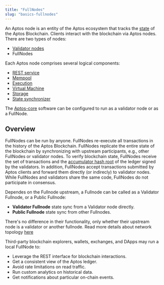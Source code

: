 ```yaml
---
title: "FullNodes"
slug: "basics-fullnodes"
---
```

An Aptos node is an entity of the Aptos ecosystem that tracks the [state](/reference/glossary#state) of the Aptos Blockchain. Clients interact with the blockchain via Aptos nodes. There are two types of nodes:
* [Validator nodes](basics-validator-nodes.md)
* FullNodes

Each Aptos node comprises several logical components:
* [REST service](/reference/glossary#rest-service)
* [Mempool](basics-validator-nodes.md#mempool)
* [Execution](basics-validator-nodes.md#execution)
* [Virtual Machine](basics-validator-nodes.md#virtual-machine)
* [Storage](basics-validator-nodes.md#storage)
* [State synchronizer](basics-validator-nodes.md#state-synchronizer)

The [Aptos-core](/reference/glossary#aptos-core) software can be configured to run as a validator node or as a FullNode.

## Overview

FullNodes can be run by anyone. FullNodes re-execute all transactions in the history of the Aptos Blockchain. FullNodes replicate the entire state of the blockchain by synchronizing with upstream participants, e.g., other FullNodes or validator nodes. To verify blockchain state, FullNodes receive the set of transactions and the [accumulator hash root](/reference/glossary#accumulator-root-hash) of the ledger signed by the validators. In addition, FullNodes accept transactions submitted by Aptos clients and forward them directly (or indirecly) to validator nodes. While FullNodes and validators share the same code, FullNodes do not participate in consensus.

Dependes on the Fullnode upstream, a Fullnode can be called as a Validator Fullnode, or a Public Fullnode:
* **Validator Fullnode** state sync from a Validator node directly.
* **Public Fullnode** state sync from other Fullnodes.

There's no difference in their functionality, only whether their upstream node is a validator or another fullnode. Read more details about network topology [here](basics-node-networks-sync.md)

Third-party blockchain explorers, wallets, exchanges, and DApps may run a local FullNode to:
* Leverage the REST interface for blockchain interactions.
* Get a consistent view of the Aptos ledger.
* Avoid rate limitations on read traffic.
* Run custom analytics on historical data.
* Get notifications about particular on-chain events.
